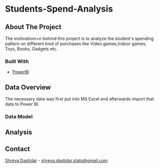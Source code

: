 # Students-Spend-Analysis
## About The Project
The motivatiom=n behind this project is to analyze the student's spending pattern on different kind of purchases like Video games,Indoor games, Toys, Books, Gadgets etc.




### Built With

* [PowerBI](https://powerbi.microsoft.com/en-au/)




## Data Overview
The necessary data was first put into MS Excel and afterwards import that data to Power BI.



### Data Model




## Analysis








## Contact

[Shreya Dastidar](https://www.linkedin.com/in/shreya-dastidar/) - shreya.dastidar.stats@gmail.com










